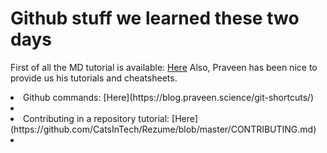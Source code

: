 # Github stuff we learned these two days

First of all the MD tutorial is available: [Here](https://www.markdowntutorial.com)
Also, Praveen has been nice to provide us his tutorials and cheatsheets.

<li>Github commands: [Here](https://blog.praveen.science/git-shortcuts/) <li>
<li>Contributing in a repository tutorial: [Here](https://github.com/CatsInTech/Rezume/blob/master/CONTRIBUTING.md) <li>
